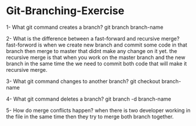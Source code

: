 # Git-Branching-Exercise

<!-- PART ONE ANSWERING QUESTATIONS -->
1- What git command creates a branch?
    git branch branch-name

2- What is the difference between a fast-forward and recursive merge?
    fast-forword is when we create new branch and commit some code in that branch then merge to master that didnt make any change on it yet.
    the recursive merge is that when you work on the master branch and the new branch in the same time the we need to commit both code that will make it recursive merge.

3- What git command changes to another branch?
    git checkout branch-name

4- What git command deletes a branch?
    git branch -d branch-name

5- How do merge conflicts happen?
    when there is two developer working in the file in the same time then they try to merge both branch together.